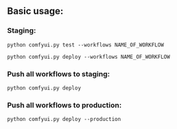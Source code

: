 ## Basic usage:
### Staging:
`python comfyui.py test --workflows NAME_OF_WORKFLOW`

`python comfyui.py deploy --workflows NAME_OF_WORKFLOW`

### Push all workflows to staging:
`python comfyui.py deploy`

### Push all workflows to production:
`python comfyui.py deploy --production`

